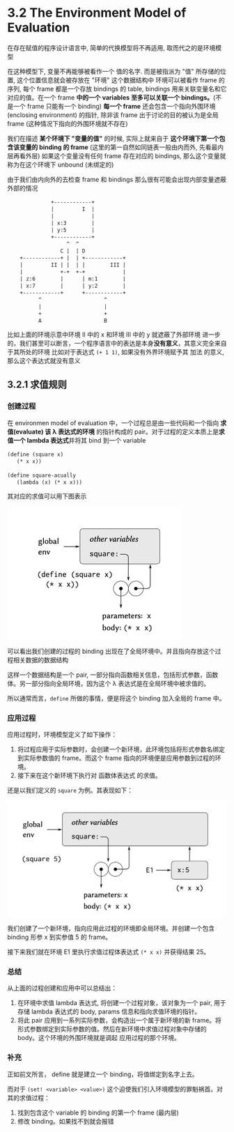# 3.2 The Environment Model of Evaluation

在存在赋值的程序设计语言中, 简单的代换模型将不再适用, 取而代之的是环境模型

在这种模型下, 变量不再能够被看作一个 值的名字. 而是被指派为 "值" 所存储的位置, 这个位置信息就会被存放在 "环境" 这个数据结构中
环境可以被看作 frame 的序列, 每个 frame 都是一个存放 bindings 的 table, bindings 用来关联变量名和它对应的值。在一个 frame **中的一个 variables 至多可以关联一个 bindings。**(不是一个 frame 只能有一个 binding)
**每一个 frame** 还会包含一个指向外围环境 (enclosing environment) 的指针, 除非该 frame 出于讨论的目的被认为是全局 frame (这种情况下指向的外围环境就不存在)

我们在描述 **某个环境下 "变量的值"** 的时候, 实际上就来自于 **这个环境下第一个包含该变量的 binding 的 frame** (这里的第一自然如同链表一般由内而外, 先看最内层再看外层)
如果这个变量没有任何 frame 存在对应的 bindings, 那么这个变量就称为在这个环境下 unbound (未绑定的)

由于我们由内向外的去检查 frame 和 bindings 那么很有可能会出现内部变量遮蔽外部的情况

```
              +------------+
              |         I  |
              |            |
              | x:3        |
              | y:5        |
              +------------+
                   ^  ^
                 C |  | D
    +------------+ |  | +------------+
    |         II | |  | |        III |
    |            +-+  +-+            |
    | z:6        |      | m:1        |
    | x:7        |      | y:2        |
    +------------+      +------------+
          ^                    ^
          |                    |
          +                    +
          A                    B

```

比如上面的环境示意中环境 II 中的 x 和环境 III 中的 y 就遮蔽了外部环境
进一步的，我们甚至可以断言，一个程序语言中的表达是本身**没有意义**，其意义完全来自于其所处的环境
比如对于表达式 `(+ 1 1)`, 如果没有外界环境赋予其 加法 的意义, 那么这个表达式就没有意义

## 3.2.1 求值规则

### 创建过程

在 environmen model of evaluation 中，一个过程总是由一些代码和一个指向 **求值(evaluate) 该 λ 表达式的环境** 的指针构成的 pair。对于过程的定义本质上是**求值一个 lambda 表达式**并将其 bind 到一个 variable

```racket
(define (square x)
   (* x x))

(define square-acually
   (lambda (x) (* x x)))
```

其对应的求值可以用下图表示

<img src="./images/image-20230625203303811.png" alt="image-20230625203303811" style="zoom:50%;" />

可以看出我们创建的过程的 binding 出现在了全局环境中。并且指向存放这个过程相关数据的数据结构

这样一个数据结构是一个 pair, 一部分指向函数相关信息，包括形式参数，函数体。另一部分指向全局环境，因为这个 λ 表达式是在全局环境中被求值的。

所以通常而言，`define` 所做的事情，便是将这个 binding 加入全局的 frame 中。

### 应用过程

应用过程时，环境模型定义了如下操作：

1. 将过程应用于实际参数时，会创建一个新环境，此环境包括将形式参数名绑定到实际参数值的 frame。而这个 frame 指向的环境便是应用参数到过程的环境。
2. 接下来在这个新环境下执行对 函数体表达式 的求值。

还是以我们定义的 `square` 为例。其表现如下：

<img src="./images/image-20230625205815476.png" alt="image-20230625205815476|" style="zoom:50%;" />

我们创建了一个新环境，指向应用此过程的环境即全局环境。并创建一个包含 binding 形参 x 到实参值 5 的  frame。

接下来我们就在环境 E1 里执行求值过程体表达式 `(* x x)` 并获得结果 25。

### 总结

从上面的过程创建和应用中可以总结出：

1. 在环境中求值 lambda 表达式, 将创建一个过程对象，该对象为一个 pair,  用于存储 lambda 表达式的 body, params 信息和指向求值环境的指针。
2. 将此 pair 应用到一系列实际参数，会构造出一个属于新环境的新 frame。将形式参数绑定到实际参数的值。然后在新环境中求值过程对象中存储的 body。这个环境的外围环境就是调起 应用过程的那个环境。

### 补充

正如前文所言， define 就是建立一个 binding，将值绑定到名字上去。

而对于 `(set! <variable> <value>)` 这个迫使我们引入环境模型的罪魁祸首。对其的求值过程：

1. 找到包含这个 variable 的 binding 的第一个 frame (最内层)
2. 修改 binding。如果找不到就会报错